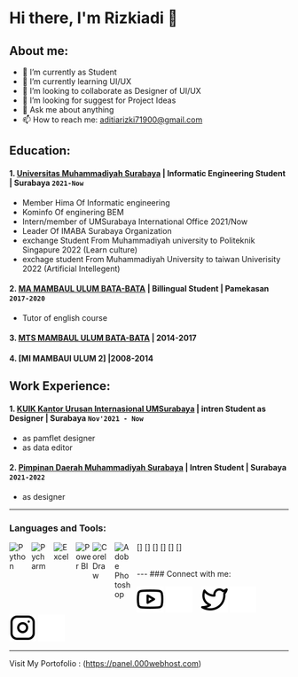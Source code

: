 # Hi there, I'm Rizkiadi 👋
## About me:
- 🔭 I’m currently as Student
- 🌱 I’m currently learning UI/UX
- 👯 I’m looking to collaborate as Designer of UI/UX
- 🤔 I’m looking for suggest for Project Ideas
- 💬 Ask me about anything
- 📫 How to reach me: aditiarizki71900@gmail.com

## Education:

#### 1. [Universitas Muhammadiyah Surabaya](https://www.um-surabaya.ac.id) | Informatic Engineering Student | Surabaya `2021-Now`
   - Member Hima Of Informatic engineering
   - Kominfo Of enginering BEM
   - Intern/member of UMSurabaya International Office 2021/Now
   - Leader Of IMABA Surabaya Organization 
   - exchange Student From Muhammadiyah university to Politeknik Singapure 2022 (Learn culture)
   - exchage student From Muhammadiyah University to taiwan Univerisity 2022 (Artificial Intellegent)
 #### 2. [MA MAMBAUL ULUM BATA-BATA](https://masmubata-bata.com) | Billingual Student | Pamekasan `2017-2020`
   - Tutor of english course
 #### 3. [MTS MAMBAUL ULUM BATA-BATA](https://mtsmubata-bata.com) | 2014-2017 
 #### 4. [MI MAMBAUl ULUM 2] |2008-2014
   

## Work Experience:
#### 1. [KUIK Kantor Urusan Internasional UMSurabaya](https://kuik.um-surabaya.ac.id) | intren Student as Designer | Surabaya `Nov'2021 - Now`
   - as pamflet designer 
   - as data editor 
#### 2. [Pimpinan Daerah Muhammadiyah Surabaya](http://surabaya-kota.or.id) | Intren Student | Surabaya `2021-2022`
   - as designer

---
### Languages and Tools:

[<img align="left" alt="Python" width="30px" src="https://upload.wikimedia.org/wikipedia/commons/thumb/c/c3/Python-logo-notext.svg/110px-Python-logo-notext.svg.png?20100317150552" style="padding-right:10px;" />]
[<img align="left" alt="Pycharm" width="30px" src="https://upload.wikimedia.org/wikipedia/commons/thumb/1/1d/PyCharm_Icon.svg/220px-PyCharm_Icon.svg.png" style="padding-right:10px;" />]
[<img align="left" alt="Excel" width="30px" src="https://is2-ssl.mzstatic.com/image/thumb/Purple126/v4/a8/fd/5a/a8fd5a84-c6f1-355f-3b9f-6e86598efaa3/XCEL.png/1200x630bb.png" style="padding-right:10px;" />]
[<img align="left" alt="Power BI" width="30px" src="https://powerbi.microsoft.com/pictures/application-logos/svg/powerbi.svg" style="padding-right:0px;" />]
[<img align="left" alt="Corel Draw" width="30px" src="https://play-lh.googleusercontent.com/lxag-BavuDQ6BACqgwTHqOLkJk0EY-zMdYWBx7ISaMNn6eQtR1rwVkaZMCb_jqbmS6M=w480-h960" style="padding-right:10px;" />]
[<img align="left" alt="Adobe Photoshop" width="30px" src="https://play-lh.googleusercontent.com/r9zF77jorOmkaRlXnvsLiuVQ3p_gYW8y7x_UL-COoH9PxaTUEMbW1wiwS0z1n1Q31Q=w480-h960" style="padding-right:10px;" />]

<br />
---
### Connect with me:

[![website](./img/youtube-light.svg)](https://www.youtube.com/channel/UC5obZ-lBKS8VNONMdMoW-Aw)
[![website](./img/youtube-dark.svg)](https://www.youtube.com/channel/UC5obZ-lBKS8VNONMdMoW-Aw)
&nbsp;&nbsp;
[![website](./img/twitter-light.svg)](https://twitter.com/Aditia10735384)
[![website](./img/twitter-dark.svg)](https://twitter.com/Aditia10735384)
&nbsp;&nbsp;
[![website](./img/instagram-light.svg)](https://www.instagram.com/rzkiadiii_/)
[![website](./img/instagram-dark.svg)](https://www.instagram.com/rzkiadiii_/)

---
Visit My Portofolio : (https://panel.000webhost.com)




